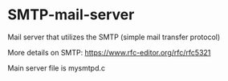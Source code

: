 # SMTP-mail-server

Mail server that utilizes the SMTP (simple mail transfer protocol) 

More details on SMTP: https://www.rfc-editor.org/rfc/rfc5321 


Main server file is mysmtpd.c
